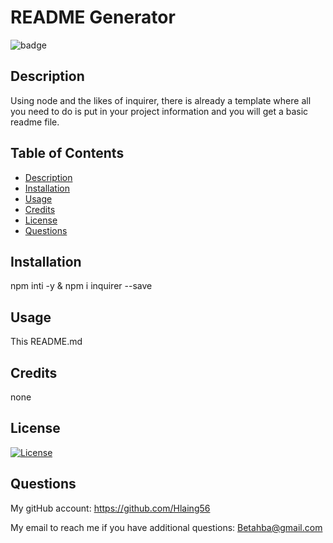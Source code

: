 
# README Generator
![badge](https://img.shields.io/badge/License-MIT-yellow.svg)

## Description
Using node and the likes of inquirer, there is already a template where all you need to do is put in your project information and you will get a basic readme file. 

## Table of Contents

* [Description](#description)
* [Installation](#installation)
* [Usage](#usage)
* [Credits](#credits)
* [License](#license)
* [Questions](#questions)

## Installation
npm inti -y & npm i inquirer --save

## Usage
This README.md

## Credits
none

## License
[![License](https://img.shields.io/badge/License-MIT-yellow.svg)](https://opensource.org/licenses/MIT)

## Questions
My gitHub account: https://github.com/Hlaing56

My email to reach me if you have additional questions: Betahba@gmail.com
